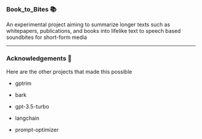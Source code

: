 ### Book_to_Bites 📚
An experimental project aiming to summarize longer texts such as whitepapers, publications, and books into lifelike text to speech based soundbites for short-form media

___
### Acknowledgements 🙏
Here are the other projects that made this possible
- gptrim 

- bark 

- gpt-3.5-turbo

- langchain 

- prompt-optimizer


